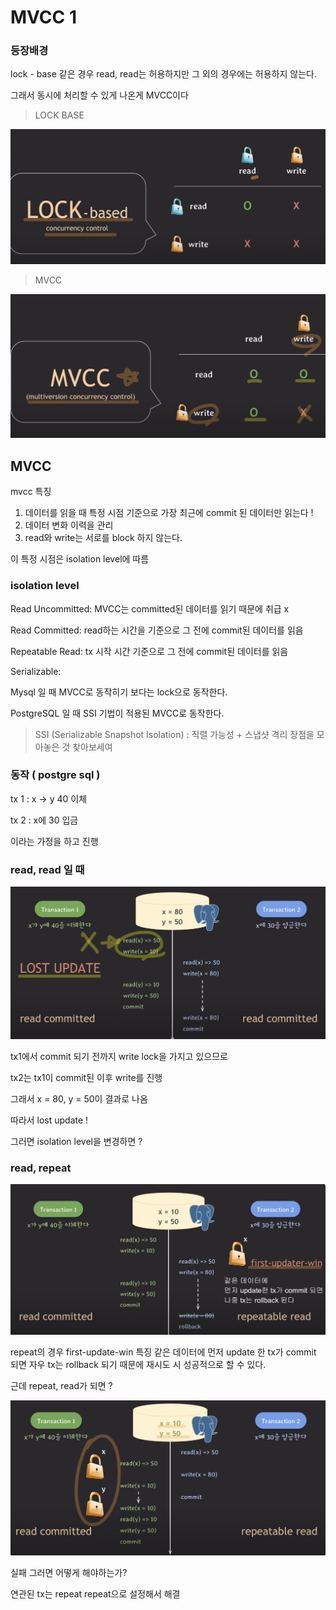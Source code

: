 # MVCC 1

### 등장배경

lock - base 같은 경우 read, read는 허용하지만 그 외의 경우에는 허용하지 않는다.

그래서 동시에 처리할 수 있게 나온게 MVCC이다

> LOCK BASE

![img](../img/lecture19_lock-base.png)

> MVCC

![img](../img/lecture19_mvcc.png)

## MVCC

mvcc 특징

1.  데이터를 읽을 때 특정 시점 기준으로 가장 최근에 commit 된 데이터만 읽는다 !
2.  데이터 변화 이력을 관리
3.  read와 write는 서로를 block 하지 않는다.

이 특정 시점은 isolation level에 따름

### isolation level

Read Uncommitted: MVCC는 committed된 데이터를 읽기 때문에 취급 x

Read Committed: read하는 시간을 기준으로 그 전에 commit된 데이터를 읽음

Repeatable Read: tx 시작 시간 기준으로 그 전에 commit된 데이터를 읽음

Serializable:

Mysql 일 때 MVCC로 동작히기 보다는 lock으로 동작한다.

PostgreSQL 일 때 SSI 기법이 적용된 MVCC로 동작한다.

> SSI (Serializable Snapshot Isolation) : 직렬 가능성 + 스냅샷 격리 장점을 모아놓은 것 찾아보세여

### 동작 ( postgre sql )

tx 1 : x -> y 40 이체

tx 2 : x에 30 입금

이라는 가정을 하고 진행

### read, read 일 때

![img](../img/lecture19_read_read.png)

tx1에서 commit 되기 전까지 write lock을 가지고 있으므로

tx2는 tx1이 commit된 이후 write를 진행

그래서 x = 80, y = 50이 결과로 나옴

따라서 lost update !

그러면 isolation level을 변경하면 ?

### read, repeat

![img](../img/lecture19_read_repeat.png)

repeat의 경우 first-update-win 특징 같은 데이터에 먼저 update 한 tx가 commit 되면 자우 tx는 rollback 되기 때문에 재시도 시 성공적으로 할 수 있다.

근데 repeat, read가 되면 ?

![img](../img/lecture19_repeat_read.png)

실패 그러면 어떻게 해야하는가?

연관된 tx는 repeat repeat으로 설정해서 해결
